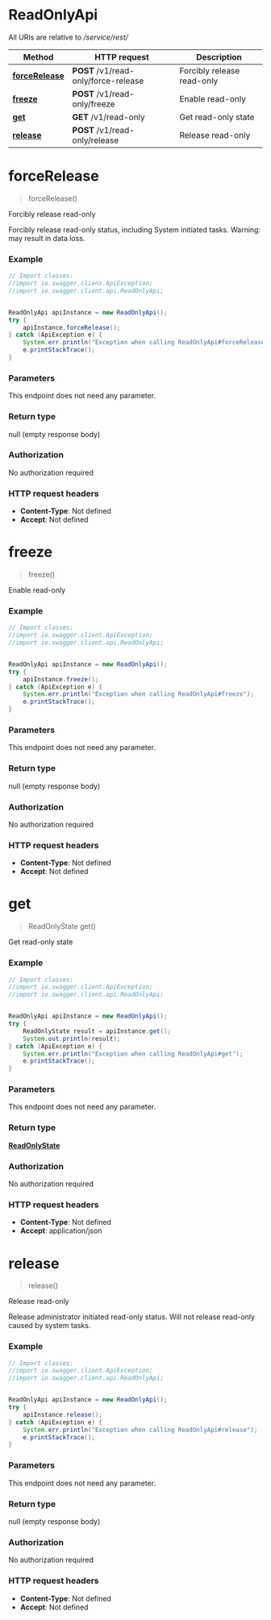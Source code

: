# ReadOnlyApi

All URIs are relative to */service/rest/*

Method | HTTP request | Description
------------- | ------------- | -------------
[**forceRelease**](ReadOnlyApi.md#forceRelease) | **POST** /v1/read-only/force-release | Forcibly release read-only
[**freeze**](ReadOnlyApi.md#freeze) | **POST** /v1/read-only/freeze | Enable read-only
[**get**](ReadOnlyApi.md#get) | **GET** /v1/read-only | Get read-only state
[**release**](ReadOnlyApi.md#release) | **POST** /v1/read-only/release | Release read-only

<a name="forceRelease"></a>
# **forceRelease**
> forceRelease()

Forcibly release read-only

Forcibly release read-only status, including System initiated tasks. Warning: may result in data loss.

### Example
```java
// Import classes:
//import io.swagger.client.ApiException;
//import io.swagger.client.api.ReadOnlyApi;


ReadOnlyApi apiInstance = new ReadOnlyApi();
try {
    apiInstance.forceRelease();
} catch (ApiException e) {
    System.err.println("Exception when calling ReadOnlyApi#forceRelease");
    e.printStackTrace();
}
```

### Parameters
This endpoint does not need any parameter.

### Return type

null (empty response body)

### Authorization

No authorization required

### HTTP request headers

 - **Content-Type**: Not defined
 - **Accept**: Not defined

<a name="freeze"></a>
# **freeze**
> freeze()

Enable read-only

### Example
```java
// Import classes:
//import io.swagger.client.ApiException;
//import io.swagger.client.api.ReadOnlyApi;


ReadOnlyApi apiInstance = new ReadOnlyApi();
try {
    apiInstance.freeze();
} catch (ApiException e) {
    System.err.println("Exception when calling ReadOnlyApi#freeze");
    e.printStackTrace();
}
```

### Parameters
This endpoint does not need any parameter.

### Return type

null (empty response body)

### Authorization

No authorization required

### HTTP request headers

 - **Content-Type**: Not defined
 - **Accept**: Not defined

<a name="get"></a>
# **get**
> ReadOnlyState get()

Get read-only state

### Example
```java
// Import classes:
//import io.swagger.client.ApiException;
//import io.swagger.client.api.ReadOnlyApi;


ReadOnlyApi apiInstance = new ReadOnlyApi();
try {
    ReadOnlyState result = apiInstance.get();
    System.out.println(result);
} catch (ApiException e) {
    System.err.println("Exception when calling ReadOnlyApi#get");
    e.printStackTrace();
}
```

### Parameters
This endpoint does not need any parameter.

### Return type

[**ReadOnlyState**](ReadOnlyState.md)

### Authorization

No authorization required

### HTTP request headers

 - **Content-Type**: Not defined
 - **Accept**: application/json

<a name="release"></a>
# **release**
> release()

Release read-only

Release administrator initiated read-only status. Will not release read-only caused by system tasks.

### Example
```java
// Import classes:
//import io.swagger.client.ApiException;
//import io.swagger.client.api.ReadOnlyApi;


ReadOnlyApi apiInstance = new ReadOnlyApi();
try {
    apiInstance.release();
} catch (ApiException e) {
    System.err.println("Exception when calling ReadOnlyApi#release");
    e.printStackTrace();
}
```

### Parameters
This endpoint does not need any parameter.

### Return type

null (empty response body)

### Authorization

No authorization required

### HTTP request headers

 - **Content-Type**: Not defined
 - **Accept**: Not defined

